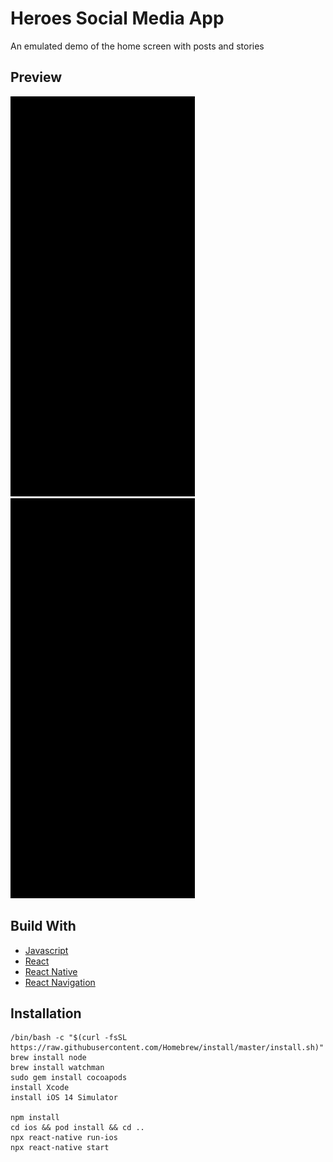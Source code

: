 # Heroes Social Media App

An emulated demo of the home screen with posts and stories

## Preview

![App Demo](./src/assets/data/IG_Demo_1.GIF) ![App Demo](./src/assets/data/IG_Demo_2.GIF)

## Build With

- [Javascript]()
- [React](https://reactjs.org/)
- [React Native](https://reactnative.dev/)
- [React Navigation](https://reactnavigation.org/)

## Installation

```
/bin/bash -c "$(curl -fsSL https://raw.githubusercontent.com/Homebrew/install/master/install.sh)"
brew install node
brew install watchman
sudo gem install cocoapods
install Xcode
install iOS 14 Simulator

npm install
cd ios && pod install && cd ..
npx react-native run-ios
npx react-native start

```
